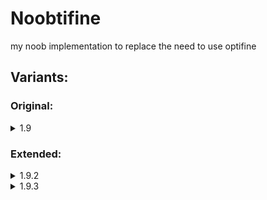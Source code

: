 # Noobtifine
my noob implementation to replace the need to use optifine  
## Variants:
### Original:
<details>
  <summary>1.9</summary>
  
**Antialiasing shader:** sildurs basic shaders  
**Loader:** quilt-loader  
**Mods:**
- [Better Mount HUD](https://modrinth.com/mod/better-mount-hud/versions)
- [Bobby](https://modrinth.com/mod/bobby)
- [Capes](https://modrinth.com/mod/capes)
- [ClothConfig](https://modrinth.com/mod/cloth-config)
- [Continuity](https://modrinth.com/mod/continuity)
- [DynamicFps](https://modrinth.com/mod/dynamic-fps)
- [EntityCulling](https://modrinth.com/mod/entityculling)
- [FabricLanguageKotlin](https://modrinth.com/mod/fabric-language-kotlin)
- [FerriteCore](https://modrinth.com/mod/ferrite-core/versions)
- [ImmediatelyFast](https://modrinth.com/mod/immediatelyfast/versions)
- [Indium](https://modrinth.com/mod/indium/versions)
- [Iris](https://modrinth.com/mod/iris/versions)
- [Krypton](https://modrinth.com/mod/krypton/versions)
- [LambdaBetterGrass](https://modrinth.com/mod/lambdabettergrass/versions)
- [LambDynamicLights](https://modrinth.com/mod/lambdynamiclights/versions)
- [Lithium](https://modrinth.com/mod/lithium/versions)
- [MemoryLeakFix](https://modrinth.com/mod/memoryleakfix/versions)
- [ModMenu](https://modrinth.com/mod/modmenu/versions)
- [MoreChatHistory](https://modrinth.com/mod/morechathistory/versions)
- [NoTelemetry](https://modrinth.com/mod/no-telemetry/versions)
- [qfapi](https://modrinth.com/mod/qsl-biomefix/versions)
- [reesesSodiumOptions](https://modrinth.com/mod/reeses-sodium-options/versions)
- [RemoveRelodingScreen](https://modrinth.com/mod/rrls/versions)
- [SodiumExtra](https://modrinth.com/mod/sodium-extra/versions)
- [Sodium](https://modrinth.com/mod/sodium/versions)
- [TimestampChat](https://modrinth.com/mod/timestamp-chat/versions)
- [yetAnotherConfigLib](https://modrinth.com/mod/yacl/versions)
- [Zoomify](https://modrinth.com/mod/zoomify/versions)
</details>

### Extended:
<details>
  <summary>1.9.2</summary>
  
**Antialiasing shader:** Sildur's+Basic+Shaders+v2.1+Fast.zip.txt  
**Loader:** fabric-loader-0.14.23-1.20.1

**Mods:**
- [Appleskin](https://modrinth.com/mod/appleskin/versions)
- [BetterControls](https://modrinth.com/mod/better-controls/versions)
- [BetterMountHUD](https://modrinth.com/mod/better-mount-hud/versions)
- [Bobby](https://modrinth.com/mod/bobby/versions)
- [Capes](https://modrinth.com/mod/capes/versions)
- [ClothConfig](https://modrinth.com/mod/cloth-config/versions)
- [Continuity](https://modrinth.com/mod/continuity/versions)
- [DynamicFPS](https://modrinth.com/mod/dynamic-fps/versions)
- [E4mc](https://modrinth.com/mod/e4mc/versions)
- [EntityCulling](https://modrinth.com/mod/entityculling/versions)
- [FabricAPI](https://modrinth.com/mod/fabric-api/versions)
- [Carpet](https://modrinth.com/mod/carpet/versions)
- [FabricLanguageKotlin](https://modrinth.com/mod/fabric-language-kotlin/versions)
- [FerriteCore](https://modrinth.com/mod/ferrite-core/versions)
- [ImmediatelyFast](https://modrinth.com/mod/immediatelyfast/versions)
- [Indium](https://modrinth.com/mod/indium/versions)
- [Iris](https://modrinth.com/mod/iris/versions)
- [ItemScroller](https://www.curseforge.com/minecraft/mc-mods/item-scroller/files/all?page=1&pageSize=20)
- [Krypton](https://modrinth.com/mod/krypton/versions)
- [Lambdynamiclights](https://modrinth.com/mod/lambdynamiclights/versions)
- [Litematica](https://www.curseforge.com/minecraft/mc-mods/litematica/files/all?page=1&pageSize=20)
- [Lithium](https://modrinth.com/mod/lithium/versions)
- [Malilib](https://www.curseforge.com/minecraft/mc-mods/malilib/files/all?page=1&pageSize=20)
- [MemoryLeakFix](https://modrinth.com/mod/memoryleakfix/versions)
- [Minihud](https://www.curseforge.com/minecraft/mc-mods/minihud/files/all?page=1&pageSize=20)
- [ModMenu](https://modrinth.com/mod/modmenu/versions)
- [MoreChatHistory](https://modrinth.com/mod/morechathistory/versions)
- [MoreCulling](https://modrinth.com/mod/moreculling/versions)
- [NoTelemetry](https://modrinth.com/mod/no-telemetry/versions)
- [ReesesSodiumOptions](https://modrinth.com/mod/reeses-sodium-options/versions)
- [RemoveReloadingScreen](https://modrinth.com/mod/rrls/versions)
- [SodiumExtra](https://modrinth.com/mod/sodium-extra/versions)
- [Sodium](https://modrinth.com/mod/sodium/versions)
- [Stendhal](https://modrinth.com/mod/stendhal/versions)
- [TimestampChat](https://modrinth.com/mod/timestamp-chat/versions)
- [Tweakaroo](https://www.curseforge.com/minecraft/mc-mods/tweakeroo/files/all?page=1&pageSize=20)
- [YetAnotherConfigLib](https://modrinth.com/mod/yacl/versions)
- [Zoomify](https://modrinth.com/mod/zoomify/versions)
</details>
<details>
  <summary>1.9.3</summary>
  
**Antialiasing shader:** Sildur's+Basic+Shaders+v2.1+Fast.zip.txt  
**Loader:** fabric-loader-0.14.23-1.20.1

**Mods:**
QoL:
- [Appleskin](https://modrinth.com/mod/appleskin/versions)
- [BetterControls](https://modrinth.com/mod/better-controls/versions)
- [BetterMountHUD](https://modrinth.com/mod/better-mount-hud/versions)
- [E4mc](https://modrinth.com/mod/e4mc/versions)
- [Carpet](https://modrinth.com/mod/carpet/versions)
- [ItemScroller](https://www.curseforge.com/minecraft/mc-mods/item-scroller/files/all?page=1&pageSize=20)
- [Litematica](https://www.curseforge.com/minecraft/mc-mods/litematica/files/all?page=1&pageSize=20)
- [Malilib](https://www.curseforge.com/minecraft/mc-mods/malilib/files/all?page=1&pageSize=20)
- [Minihud](https://www.curseforge.com/minecraft/mc-mods/minihud/files/all?page=1&pageSize=20)
- [MoreChatHistory](https://modrinth.com/mod/morechathistory/versions)
- [NoTelemetry](https://modrinth.com/mod/no-telemetry/versions)
- [RemoveReloadingScreen](https://modrinth.com/mod/rrls/versions)
- [Stendhal](https://modrinth.com/mod/stendhal/versions)
- [TimestampChat](https://modrinth.com/mod/timestamp-chat/versions)
- [Tweakaroo](https://www.curseforge.com/minecraft/mc-mods/tweakeroo/files/all?page=1&pageSize=20)
- [Zoomify](https://modrinth.com/mod/zoomify/versions)
Performance:
- [DistantHorizon](https://modrinth.com/mod/distanthorizons/versions)
- [DynamicFPS](https://modrinth.com/mod/dynamic-fps/versions)
- [EntityCulling](https://modrinth.com/mod/entityculling/versions)
- [FabricAPI](https://modrinth.com/mod/fabric-api/versions)
- [FerriteCore](https://modrinth.com/mod/ferrite-core/versions)
- [ImmediatelyFast](https://modrinth.com/mod/immediatelyfast/versions)
- [Indium](https://modrinth.com/mod/indium/versions)
- [Iris](https://modrinth.com/mod/iris/versions)
- [Krypton](https://modrinth.com/mod/krypton/versions)
- [Lithium](https://modrinth.com/mod/lithium/versions)
- [MoreCulling](https://modrinth.com/mod/moreculling/versions)
- [Nvidium](https://modrinth.com/mod/nvidium/versions)
- [SodiumExtra](https://modrinth.com/mod/sodium-extra/versions)
- [Sodium](https://modrinth.com/mod/sodium/versions)
Cosmetics:
- [Capes](https://modrinth.com/mod/capes/versions)
- [Continuity](https://modrinth.com/mod/continuity/versions)
- [Lambdynamiclights](https://modrinth.com/mod/lambdynamiclights/versions)
Library/support:
- [ClothConfig](https://modrinth.com/mod/cloth-config/versions)
- [FabricLanguageKotlin](https://modrinth.com/mod/fabric-language-kotlin/versions)
- [ModMenu](https://modrinth.com/mod/modmenu/versions)
- [ReesesSodiumOptions](https://modrinth.com/mod/reeses-sodium-options/versions)
- [YetAnotherConfigLib](https://modrinth.com/mod/yacl/versions)

</details>
